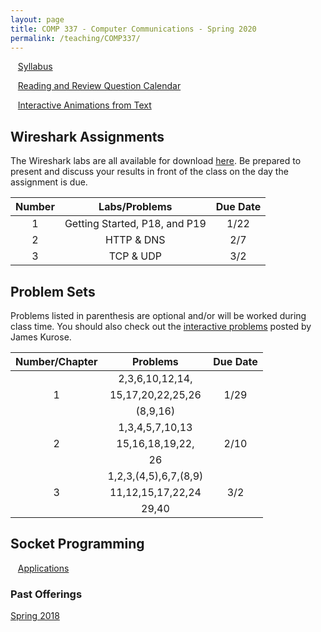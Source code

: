 ```yaml
---
layout: page
title: COMP 337 - Computer Communications - Spring 2020
permalink: /teaching/COMP337/
---
```


&nbsp;&nbsp;&nbsp;[Syllabus](/teaching/COMP337/comp337-syllabus.pdf)  

&nbsp;&nbsp;&nbsp;[Reading and Review Question Calendar](/teaching/COMP337/reading/)

&nbsp;&nbsp;&nbsp;[Interactive Animations from Text](https://wps.pearsoned.com/ecs_kurose_compnetw_6/216/55463/14198702.cw/index.html)

## Wireshark Assignments

The Wireshark labs are all available for download [here](http://www-net.cs.umass.edu/wireshark-labs/).  Be prepared to present and discuss your results in front of the class on the day the assignment is due.

| Number         | Labs/Problems     | Due Date |
|:--------------:|:-----------------:|:--------:|
|   1            |  Getting Started, P18, and P19 |  1/22      |
|   2            | HTTP & DNS       |  2/7     |  
|  3             | TCP & UDP | 3/2 |  


## Problem Sets

Problems listed in parenthesis are optional and/or will be worked during class time. You should also check out the [interactive problems](http://www-net.cs.umass.edu/kurose_ross/interactive/)  posted by James Kurose.

| Number/Chapter | Problems          | Due Date |
|:--------------:|:-----------------:|:--------:|
|                | 2,3,6,10,12,14,   |          |
|     1          | 15,17,20,22,25,26 |   1/29   |
|                | (8,9,16)          |          |
|                | 1,3,4,5,7,10,13   |          |
|     2          | 15,16,18,19,22,   |   2/10   |
|                | 26                |          |
|                | 1,2,3,(4,5),6,7,(8,9)  | |
|   3            | 11,12,15,17,22,24  | 3/2 |
|                | 29,40  |  |  



## Socket Programming

&nbsp;&nbsp;&nbsp;[Applications](/teaching/COMP337/sockets/socketc2/)

### Past Offerings

[Spring 2018](/teaching/COMP337/sp18/)
